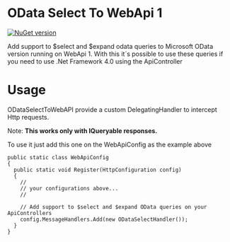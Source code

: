 # OData Select To WebApi 1 #

[![NuGet version](https://badge.fury.io/nu/ODataSelectForWebAPI1.svg)](http://badge.fury.io/nu/ODataSelectForWebAPI1)

Add support to $select and $expand odata queries to Microsoft OData version running on WebApi 1.
With this it´s possible to use these queries if you need to use .Net Framework 4.0 using the ApiController

# Usage #

ODataSelectToWebAPI provide a custom DelegatingHandler to intercept Http requests.

Note: **This works only with IQueryable responses.**

To use it just add this one on the WebApiConfig as the example above

    public static class WebApiConfig
    {
      public static void Register(HttpConfiguration config)
      {
        //
        // your configurations above...
        //
        
        // Add support to $select and $expand OData queries on your ApiControllers
        config.MessageHandlers.Add(new ODataSelectHandler());
      }
    }
